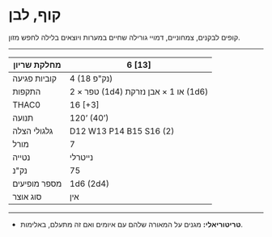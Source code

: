 # קוף, לבן

קופים לבקנים, צמחוניים, דמויי גורילה שחיים במערות ויוצאים בלילה לחפש מזון.

------

| מחלקת שריון     | 6 [13]                                  |
| ---------------- | --------------------------------------- |
| קוביות פגיעה    | 4 (18 נק"פ)                             |
| התקפות          | 2 × טפר (1d4) או 1 × אבן נזרקת (1d6)   |
| THAC0            | 16 [+3]                                 |
| תנועה           | 120’ (40’)                              |
| גלגולי הצלה     | D12 W13 P14 B15 S16 (2)                 |
| מורל            | 7                                       |
| נטייה           | נייטרלי                                 |
| נק"נ            | 75                                      |
| מספר מופיעים    | 1d6 (2d4)                               |
| סוג אוצר        | אין                                     |

------

- **טריטוריאלי:** מגנים על המאורה שלהם עם איומים ואם זה מתעלם, באלימות.